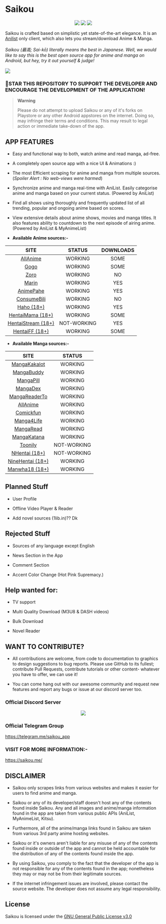 # **Saikou**
<p align="center">
   <a href="https://discord.gg/2T7TunuwFZ"><img src="https://img.shields.io/badge/Discord-7289DA?style=for-the-badge&logo=discord&logoColor=white"></a>
   <a href="https://telegram.me/saikou_app" ><img src="https://img.shields.io/badge/Telegram-2CA5E0?style=for-the-badge&logo=telegram&logoColor=white"></a> 
   <a href="https://github.com/saikou-app/saikou/releases"><img src="https://img.shields.io/github/downloads/saikou-app/saikou/total?color=%233DDC84&logo=android&logoColor=%23fff&style=for-the-badge"></a>
</p>

Saikou is crafted based on simplistic yet state-of-the-art elegance. It is an [Anilist](https://anilist.co/) only client, which also lets you stream/download Anime & Manga. 
<br><br>
<i>Saikou (最高; Sai-kō) literally means the best in Japanese. Well, we would like to say this is the best open source app for anime and manga on Android, but hey, try it out yourself & judge!
</i> 
<br>
<br>
<a href="https://www.buymeacoffee.com/brahmkshatriya"><img src="https://img.buymeacoffee.com/button-api/?text=Buy me a coffee&emoji=&slug=brahmkshatriya&button_colour=FFDD00&font_colour=000000&font_family=Poppins&outline_colour=000000&coffee_colour=ffffff" /></a>
<br>
### 🌟STAR THIS REPOSITORY TO SUPPORT THE DEVELOPER AND ENCOURAGE THE DEVELOPMENT OF THE APPLICATION!

> **Warning**
> 
> Please do not attempt to upload Saikou or any of it's forks on Playstore or any other Android appstores on the internet. Doing so, may infringe their terms and conditions. This may result to legal action or immediate take-down of the app.

<!--<img src="https://github.com/saikou-app/saikou-app.github.io/blob/main/assets/Screenshot_20220330-175525.png?raw=true" style="width: 23%;margin:16px;" />&nbsp;&nbsp;<img src="https://github.com/saikou-app/saikou-app.github.io/blob/main/assets/Screenshot_20220330-175542.png?raw=true" style="width: 23%;margin:16px;" />&nbsp;&nbsp;<img src="https://github.com/saikou-app/saikou-app.github.io/blob/main/assets/Screenshot_20220330-175551.png?raw=true" style="width: 23%;margin:16px;" />&nbsp;&nbsp;<img src="https://github.com/saikou-app/saikou-app.github.io/blob/main/assets/Screenshot_20220330-175600.png?raw=true" style="width: 23%;margin:16px;" />&nbsp;&nbsp;<img src="https://github.com/saikou-app/saikou-app.github.io/blob/main/assets/Screenshot_20220330-183102.png?raw=true" style="width: 23%;margin:16px;" />&nbsp;&nbsp;<img src="https://github.com/saikou-app/saikou-app.github.io/blob/main/assets/Screenshot_20220330-183112.png?raw=true" style="width: 23%;margin:16px;" />&nbsp;&nbsp;<img src="https://github.com/saikou-app/saikou-app.github.io/blob/main/assets/Screenshot_20220330-183120.png?raw=true" style="width: 23%;margin:16px;" />&nbsp;&nbsp;<img src="https://github.com/saikou-app/saikou-app.github.io/blob/main/assets/Screenshot_20220330-182352.png?raw=true" style="width: 23%;margin:16px;" />&nbsp;&nbsp;<img src="https://github.com/saikou-app/saikou-app.github.io/blob/main/assets/Screenshot_20220330-182421.png?raw=true" style="width: 23%;margin:16px;" />-->


## APP FEATURES

- Easy and functional way to both, watch anime and read manga, ad-free.

- A completely open source app with a nice UI & Animations :)

- The most Efficient scraping for anime and manga from multiple sources. (_Spoiler Alert : No web-views were harmed_)

- Synchronize anime and manga real-time with AniList. Easily categorise anime and manga based on your current status. (Powered by AniList)

- Find all shows using thoroughly and frequently updated list of all trending, popular and ongoing anime based on scores.

- View extensive details about anime shows, movies and manga titles. It also features ability to countdown to the next episode of airing anime. (Powered by AniList & MyAnimeList)


* **Available Anime sources:-**

|                            SITE                            |   STATUS    | DOWNLOADS |
|:----------------------------------------------------------:|:-----------:|:---------:|
|             [AllAnime](https://allanime.site)              |   WORKING   |   SOME    |
|                [Gogo](https://gogoanime.cm)                |   WORKING   |   SOME    |
|                  [Zoro](https://zoro.to)                   |   WORKING   |    NO     |
|                 [Marin](https://marin.moe)                 |   WORKING   |    YES    |
|             [AnimePahe](https://animepahe.ru)              |   WORKING   |    YES    |
|           [ConsumeBili](https://www.bilibili.tv)           |   WORKING   |    NO     |
|               [Haho (18+)](https://haho.moe)               |   WORKING   |    YES    |
|         [HentaiMama (18+)](https://hentaimama.io)          |   WORKING   |   SOME    |
|       [HentaiStream (18+)](https://hentaistream.com)       | NOT-WORKING |    YES    |
|           [HentaiFF (18+)](https://hentaiff.com)           |   WORKING   |   SOME    |


* **Available Manga sources:-**

|                    SITE                    |   STATUS    |
|:------------------------------------------:|:-----------:|
|  [MangaKakalot](https://mangakakalot.com)  |   WORKING   |
|    [MangaBuddy](https://mangabuddy.com)    |   WORKING   |
|     [MangaPill](https://mangapill.com)     |   WORKING   |
|      [MangaDex](https://mangadex.org)      |   WORKING   |
|  [MangaReaderTo](https://mangareader.to)   |   WORKING   |
|     [AllAnime](https://allanime.site)      |   WORKING   |
|      [Comickfun](https://comick.fun)       |   WORKING   |
|   [Manga4Life](https://manga4life.com/)    |   WORKING   |
|   [MangaRead](https://www.mangaread.org)   |   WORKING   |
|   [MangaKatana](https://mangakatana.com)   |   WORKING   |
|      [Toonily](https://toonily.com/)       | NOT-WORKING |
|    [NHentai (18+)](https://nhentai.net)    | NOT-WORKING |
| [NineHentai (18+)](https://ninehentai.net) |   WORKING   |
|   [Manwha18 (18+)](https://manhwa18.cc)    |   WORKING   |

## Planned Stuff

- User Profile

- Offline Video Player & Reader

- Add novel sources (1lib.in)?? Dk
 

## Rejected Stuff

- Sources of any language except English

- News Section in the App
 
- Comment Section

- Accent Color Change (Hot Pink Supremacy.)


## Help wanted for:

- TV support
  
- Multi Quality Download (M3U8 & DASH videos)

- Bulk Download

- Novel Reader

## WANT TO CONTRIBUTE?

- All contributions are welcome, from code to documentation to graphics to design suggestions to bug reports. Please use GitHub to its fullest; contribute Pull Requests, contribute tutorials or other content- whatever you have to offer, we can use it!

- You can come hang out with our awesome community and request new features and report any bugs or issue at our discord server too.

### Official Discord Server
 
<p align="center">
 <a href="https://discord.gg/2T7TunuwFZ">
  <img src="https://invidget.switchblade.xyz/2T7TunuwFZ">
 </a>
</p>

### Official Telegram Group

https://telegram.me/saikou_app

### VISIT FOR MORE INFORMATION:-

https://saikou.me/

## DISCLAIMER

* Saikou only scrapes links from various websites and makes it easier for users to find anime and manga. 

* Saikou or any of its developer/staff doesn't host any of the contents found inside Saikou. Any and all images and anime/manga information found in the app are taken from various public APIs (AniList, MyAnimeList, Kitsu). 

* Furthermore, all of the anime/manga links found in Saikou are taken from various 3rd party anime hosting websites.

* Saikou or it's owners aren't liable for any misuse of any of the contents found inside or outside of the app and cannot be held accountable for the distribution of any of the contents found inside the app. 

* By using Saikou, you comply to the fact that the developer of the app is not responsible for any of the contents found in the app; nonetheless they may or may not be from their legitimate sources. 

* If the internet infringement issues are involved, please contact the source website. The developer does not assume any legal responsibility.

## License

Saikou is licensed under the [GNU General Public License v3.0](LICENSE.md)

